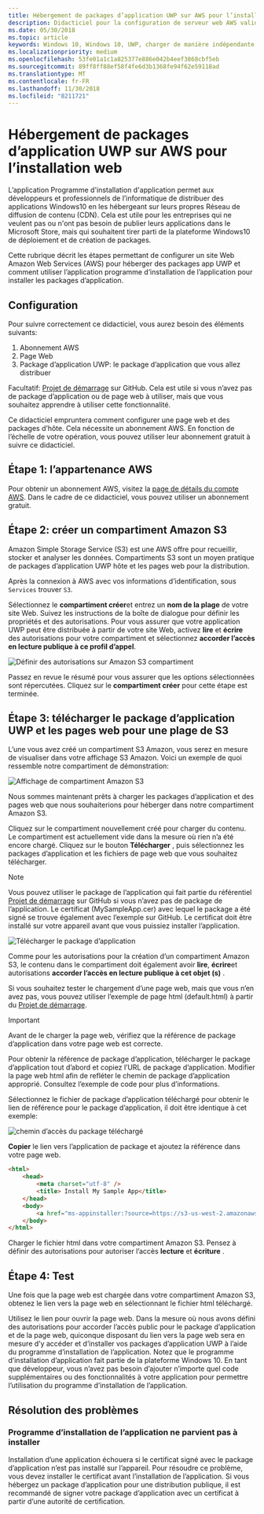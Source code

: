 ```yaml
---
title: Hébergement de packages d’application UWP sur AWS pour l’installation web
description: Didacticiel pour la configuration de serveur web AWS valider l’installation de l’application via le programme d’installation d’une application
ms.date: 05/30/2018
ms.topic: article
keywords: Windows 10, Windows 10, UWP, charger de manière indépendante du programme d’installation, AppInstaller, application, liés packages définis, facultatifs, AWS
ms.localizationpriority: medium
ms.openlocfilehash: 53fe01a1c1a825377e886e042b4eef3868cbf5eb
ms.sourcegitcommit: 89ff8ff88ef58f4fe6d3b1368fe94f62e59118ad
ms.translationtype: MT
ms.contentlocale: fr-FR
ms.lasthandoff: 11/30/2018
ms.locfileid: "8211721"
---
```

# <a name="hosting-uwp-app-packages-on-aws-for-web-install"></a>Hébergement de packages d’application UWP sur AWS pour l’installation web

L’application Programme d'installation d'application permet aux développeurs et professionnels de l’informatique de distribuer des applications Windows10 en les hébergeant sur leurs propres Réseau de diffusion de contenu (CDN). Cela est utile pour les entreprises qui ne veulent pas ou n'ont pas besoin de publier leurs applications dans le Microsoft Store, mais qui souhaitent tirer parti de la plateforme Windows10 de déploiement et de création de packages.

Cette rubrique décrit les étapes permettant de configurer un site Web Amazon Web Services (AWS) pour héberger des packages app UWP et comment utiliser l’application programme d’installation de l’application pour installer les packages d’application.

## <a name="setup"></a>Configuration

Pour suivre correctement ce didacticiel, vous aurez besoin des éléments suivants:
 
1. Abonnement AWS 
2. Page Web
3. Package d’application UWP: le package d’application que vous allez distribuer

Facultatif: [Projet de démarrage](https://github.com/AppInstaller/MySampleWebApp) sur GitHub. Cela est utile si vous n’avez pas de package d’application ou de page web à utiliser, mais que vous souhaitez apprendre à utiliser cette fonctionnalité.

Ce didacticiel empruntera comment configurer une page web et des packages d’hôte. Cela nécessite un abonnement AWS. En fonction de l’échelle de votre opération, vous pouvez utiliser leur abonnement gratuit à suivre ce didacticiel. 

## <a name="step-1---aws-membership"></a>Étape 1: l’appartenance AWS
Pour obtenir un abonnement AWS, visitez la [page de détails du compte AWS](https://aws.amazon.com/free/). Dans le cadre de ce didacticiel, vous pouvez utiliser un abonnement gratuit.

## <a name="step-2---create-an-amazon-s3-bucket"></a>Étape 2: créer un compartiment Amazon S3

Amazon Simple Storage Service (S3) est une AWS offre pour recueillir, stocker et analyser les données. Compartiments S3 sont un moyen pratique de packages d’application UWP hôte et les pages web pour la distribution. 

Après la connexion à AWS avec vos informations d’identification, sous `Services` trouver `S3`. 

Sélectionnez le **compartiment créer**et entrez un **nom de la plage** de votre site Web. Suivez les instructions de la boîte de dialogue pour définir les propriétés et des autorisations. Pour vous assurer que votre application UWP peut être distribuée à partir de votre site Web, activez **lire** et **écrire** des autorisations pour votre compartiment et sélectionnez **accorder l’accès en lecture publique à ce profil d’appel**.

![Définir des autorisations sur Amazon S3 compartiment](images/aws-permissions.png) 

Passez en revue le résumé pour vous assurer que les options sélectionnées sont répercutées. Cliquez sur le **compartiment créer** pour cette étape est terminée. 

## <a name="step-3---upload-uwp-app-package-and-web-pages-to-an-s3-bucket"></a>Étape 3: télécharger le package d’application UWP et les pages web pour une plage de S3

L’une vous avez créé un compartiment S3 Amazon, vous serez en mesure de visualiser dans votre affichage S3 Amazon. Voici un exemple de quoi ressemble notre compartiment de démonstration:

![Affichage de compartiment Amazon S3](images/aws-post-create.png)

Nous sommes maintenant prêts à charger les packages d’application et des pages web que nous souhaiterions pour héberger dans notre compartiment Amazon S3. 

Cliquez sur le compartiment nouvellement créé pour charger du contenu. Le compartiment est actuellement vide dans la mesure où rien n’a été encore chargé. Cliquez sur le bouton **Télécharger** , puis sélectionnez les packages d’application et les fichiers de page web que vous souhaitez télécharger.

> [!NOTE]
> Vous pouvez utiliser le package de l’application qui fait partie du référentiel [Projet de démarrage](https://github.com/AppInstaller/MySampleWebApp) sur GitHub si vous n’avez pas de package de l’application. Le certificat (MySampleApp.cer) avec lequel le package a été signé se trouve également avec l’exemple sur GitHub. Le certificat doit être installé sur votre appareil avant que vous puissiez installer l’application.

![Télécharger le package d’application](images/aws-upload-package.png)

Comme pour les autorisations pour la création d’un compartiment Amazon S3, le contenu dans le compartiment doit également avoir **lire**, **écrire**et autorisations **accorder l’accès en lecture publique à cet objet (s)** .

Si vous souhaitez tester le chargement d’une page web, mais que vous n’en avez pas, vous pouvez utiliser l’exemple de page html (default.html) à partir du [Projet de démarrage](https://github.com/AppInstaller/MySampleWebApp/blob/master/MySampleWebApp/default.html).

> [!IMPORTANT]
> Avant de le charger la page web, vérifiez que la référence de package d’application dans votre page web est correcte. 

Pour obtenir la référence de package d’application, télécharger le package d’application tout d’abord et copiez l’URL de package d’application. Modifier la page web html afin de refléter le chemin de package d’application approprié. Consultez l’exemple de code pour plus d’informations. 

Sélectionnez le fichier de package d’application téléchargé pour obtenir le lien de référence pour le package d’application, il doit être identique à cet exemple:

![chemin d’accès du package téléchargé](images/aws-package-path.png)

**Copier** le lien vers l’application de package et ajoutez la référence dans votre page web. 

```html
<html>
    <head>
        <meta charset="utf-8" />
        <title> Install My Sample App</title>
    </head>
    <body>
        <a href="ms-appinstaller:?source=https://s3-us-west-2.amazonaws.com/appinstaller-aws-demo/MySampleApp.appxbundle"> Install My Sample App</a>
    </body>
</html>
```
Charger le fichier html dans votre compartiment Amazon S3. Pensez à définir des autorisations pour autoriser l’accès **lecture** et **écriture** .

## <a name="step-4---test"></a>Étape 4: Test

Une fois que la page web est chargée dans votre compartiment Amazon S3, obtenez le lien vers la page web en sélectionnant le fichier html téléchargé.

Utilisez le lien pour ouvrir la page web. Dans la mesure où nous avons défini des autorisations pour accorder l’accès public pour le package d’application et de la page web, quiconque disposant du lien vers la page web sera en mesure d’y accéder et d’installer vos packages d’application UWP à l’aide du programme d’installation de l’application. Notez que le programme d’installation d’application fait partie de la plateforme Windows 10. En tant que développeur, vous n’avez pas besoin d’ajouter n’importe quel code supplémentaires ou des fonctionnalités à votre application pour permettre l’utilisation du programme d’installation de l’application. 

## <a name="troubleshooting"></a>Résolution des problèmes

### <a name="app-installer-fails-to-install"></a>Programme d’installation de l’application ne parvient pas à installer 

Installation d’une application échouera si le certificat signé avec le package d’application n’est pas installé sur l’appareil. Pour résoudre ce problème, vous devez installer le certificat avant l’installation de l’application. Si vous hébergez un package d’application pour une distribution publique, il est recommandé de signer votre package d’application avec un certificat à partir d’une autorité de certification. 


